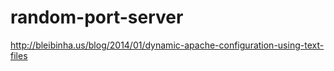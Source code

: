 random-port-server
==================

http://bleibinha.us/blog/2014/01/dynamic-apache-configuration-using-text-files
